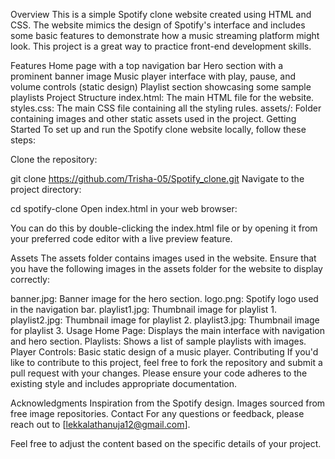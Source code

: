 Overview
This is a simple Spotify clone website created using HTML and CSS. The website mimics the design of Spotify's interface and includes some basic features to demonstrate how a music streaming platform might look. This project is a great way to practice front-end development skills.

Features
Home page with a top navigation bar
Hero section with a prominent banner image
Music player interface with play, pause, and volume controls (static design)
Playlist section showcasing some sample playlists
Project Structure
index.html: The main HTML file for the website.
styles.css: The main CSS file containing all the styling rules.
assets/: Folder containing images and other static assets used in the project.
Getting Started
To set up and run the Spotify clone website locally, follow these steps:

Clone the repository:

git clone <https://github.com/Trisha-05/Spotify_clone.git>
Navigate to the project directory:

cd spotify-clone
Open index.html in your web browser:

You can do this by double-clicking the index.html file or by opening it from your preferred code editor with a live preview feature.

Assets
The assets folder contains images used in the website. Ensure that you have the following images in the assets folder for the website to display correctly:

banner.jpg: Banner image for the hero section.
logo.png: Spotify logo used in the navigation bar.
playlist1.jpg: Thumbnail image for playlist 1.
playlist2.jpg: Thumbnail image for playlist 2.
playlist3.jpg: Thumbnail image for playlist 3.
Usage
Home Page: Displays the main interface with navigation and hero section.
Playlists: Shows a list of sample playlists with images.
Player Controls: Basic static design of a music player.
Contributing
If you'd like to contribute to this project, feel free to fork the repository and submit a pull request with your changes. Please ensure your code adheres to the existing style and includes appropriate documentation.

Acknowledgments
Inspiration from the Spotify design.
Images sourced from free image repositories.
Contact
For any questions or feedback, please reach out to [lekkalathanuja12@gmail.com].

Feel free to adjust the content based on the specific details of your project.
